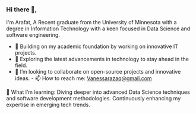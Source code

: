 ### Hi there 👋, 
I'm Arafat, A Recent graduate from the University of Minnesota with a degree in Information Technology with a keen focused in Data Science and software engineering. 
- 🔭 Building on my academic foundation by working on innovative IT projects.
- 🌱 Exploring the latest advancements in technology to stay ahead in the field.
- 🤝 I’m looking to collaborate on open-source projects and innovative ideas. - 📫 How to reach me: Vanessarazaq@gmail.com

🌱
What I’m learning:
Diving deeper into advanced Data Science techniques and software development methodologies.
Continuously enhancing my expertise in emerging tech trends.
